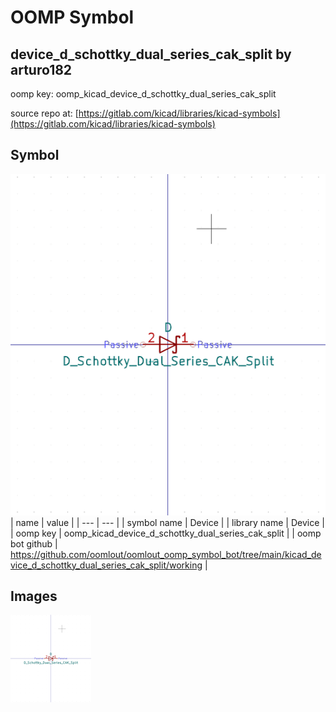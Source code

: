 # OOMP Symbol  
## device_d_schottky_dual_series_cak_split  by arturo182  
  
oomp key: oomp_kicad_device_d_schottky_dual_series_cak_split  
  
source repo at: [https://gitlab.com/kicad/libraries/kicad-symbols](https://gitlab.com/kicad/libraries/kicad-symbols)  
## Symbol  
  
[![working.png](working_600.png)](working.png)  
| name | value | 
| --- | --- | 
| symbol name | Device | 
| library name | Device | 
| oomp key | oomp_kicad_device_d_schottky_dual_series_cak_split | 
| oomp bot github | https://github.com/oomlout/oomlout_oomp_symbol_bot/tree/main/kicad_device_d_schottky_dual_series_cak_split/working | 
## Images  
  
[![working.png](working_140.png)](working.png)  
